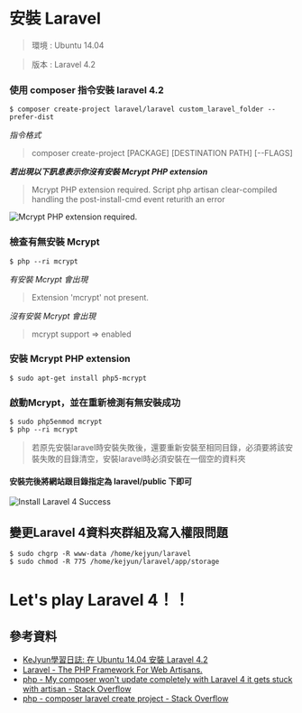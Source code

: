 # 安裝 Laravel


> 環境 : Ubuntu 14.04

> 版本 : Laravel 4.2


### 使用 composer 指令安裝 laravel 4.2

```shell
$ composer create-project laravel/laravel custom_laravel_folder --prefer-dist
```

*指令格式*

> composer create-project [PACKAGE] [DESTINATION PATH] [--FLAGS]

***若出現以下訊息表示你沒有安裝 Mcrypt PHP extension***

> Mcrypt PHP extension required.
Script php artisan clear-compiled handling the post-install-cmd event returith an error

![Mcrypt PHP extension required.](http://3.bp.blogspot.com/-0ACOAXipmGc/U6me9xLiKzI/AAAAAAAAB18/KvX-_zxRBpw/s1600/2014-06-24_234025.png)

### 檢查有無安裝 Mcrypt

```shell
$ php --ri mcrypt
```

*有安裝 Mcrypt 會出現*

> Extension 'mcrypt' not present.

*沒有安裝 Mcrypt 會出現*

> mcrypt support => enabled

### 安裝 Mcrypt PHP extension


```shell
$ sudo apt-get install php5-mcrypt
```

### 啟動Mcrypt，並在重新檢測有無安裝成功


```shell
$ sudo php5enmod mcrypt
$ php --ri mcrypt
```

> 若原先安裝laravel時安裝失敗後，還要重新安裝至相同目錄，必須要將該安裝失敗的目錄清空，安裝laravel時必須安裝在一個空的資料夾

#### 安裝完後將網站跟目錄指定為 laravel/public 下即可

![Install Laravel 4 Success](http://1.bp.blogspot.com/-J741dYcYTzc/U6mfEgI3UQI/AAAAAAAAB2E/O2UydO3X8E0/s1600/2014-06-24_235035.png)


## 變更Laravel 4資料夾群組及寫入權限問題

```shell
$ sudo chgrp -R www-data /home/kejyun/laravel
$ sudo chmod -R 775 /home/kejyun/laravel/app/storage
```

# Let's play Laravel 4！！


## 參考資料
* [KeJyun學習日誌: 在 Ubuntu 14.04 安裝 Laravel 4.2](http://blog.kejyun.com/2014/06/Install-laravel4.2-on-ubuntu14.04.html)
* [Laravel - The PHP Framework For Web Artisans.](http://laravel.com/docs/installation)
* [php - My composer won't update completely with Laravel 4 it gets stuck with artisan - Stack Overflow](http://stackoverflow.com/questions/19775012/my-composer-wont-update-completely-with-laravel-4-it-gets-stuck-with-artisan?answertab=votes#tab-top)
* [php - composer laravel create project - Stack Overflow](http://stackoverflow.com/questions/18862160/composer-laravel-create-project)
